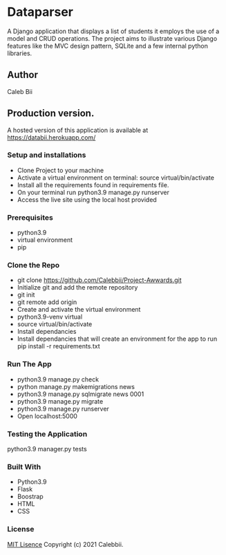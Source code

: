 # Dataparser
A Django application that displays a list of students it employs the use of a model and CRUD operations. 
The project aims to illustrate various Django features like the MVC design pattern, SQLite and a few internal python libraries.
## Author
Caleb Bii
## Production version.
A hosted version of this application is available at https://databii.herokuapp.com/
### Setup and installations
* Clone Project to your machine
* Activate a virtual environment on terminal: source virtual/bin/activate
* Install all the requirements found in requirements file.
* On your terminal run python3.9 manage.py runserver
* Access the live site using the local host provided 
### Prerequisites
* python3.9  
* virtual environment
* pip 
### Clone the Repo 
* git clone https://github.com/Calebbii/Project-Awwards.git
* Initialize git and add the remote repository
* git init
* git remote add origin <your-repository-url>
* Create and activate the virtual environment
* python3.9-venv virtual
* source virtual/bin/activate
* Install dependancies
* Install dependancies that will create an environment for the app to run pip install -r requirements.txt
### Run The App 
* python3.9 manage.py check
* python manage.py makemigrations news
* python3.9 manage.py sqlmigrate news 0001
* python3.9 manage.py migrate
* python3.9 manage.py runserver 
* Open localhost:5000

### Testing the Application
python3.9 manager.py tests

### Built With 
* Python3.9
* Flask
* Boostrap
* HTML
* CSS
### License
[MIT Lisence](https://github.com/Calebbii/Project-Awwards/blob/master/LICENSE) Copyright (c) 2021 Calebbii.
